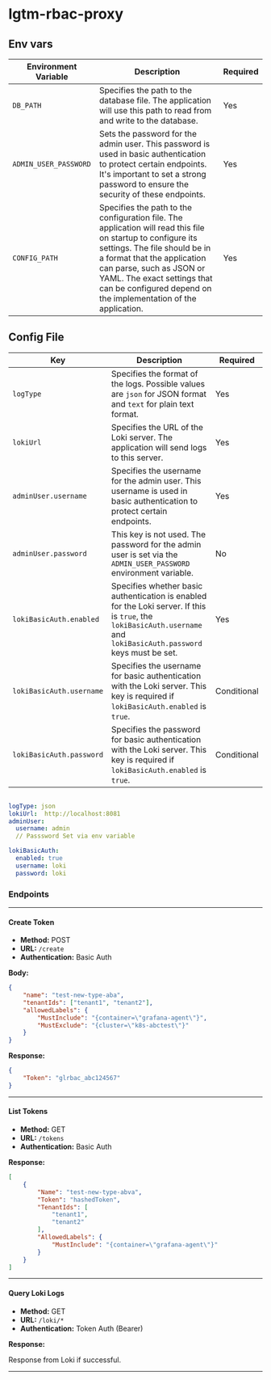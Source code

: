 # lgtm-rbac-proxy


## Env vars

| Environment Variable  | Description                                                                                                                                                                                                                                                                                             | Required |
| --------------------- | ------------------------------------------------------------------------------------------------------------------------------------------------------------------------------------------------------------------------------------------------------------------------------------------------------- | -------- |
| `DB_PATH`             | Specifies the path to the database file. The application will use this path to read from and write to the database.                                                                                                                                                                                     | Yes      |
| `ADMIN_USER_PASSWORD` | Sets the password for the admin user. This password is used in basic authentication to protect certain endpoints. It's important to set a strong password to ensure the security of these endpoints.                                                                                                    | Yes      |
| `CONFIG_PATH`         | Specifies the path to the configuration file. The application will read this file on startup to configure its settings. The file should be in a format that the application can parse, such as JSON or YAML. The exact settings that can be configured depend on the implementation of the application. | Yes      |


## Config File
| Key                      | Description                                                                                                                                                           | Required    |
| ------------------------ | --------------------------------------------------------------------------------------------------------------------------------------------------------------------- | ----------- |
| `logType`                | Specifies the format of the logs. Possible values are `json` for JSON format and `text` for plain text format.                                                        | Yes         |
| `lokiUrl`                | Specifies the URL of the Loki server. The application will send logs to this server.                                                                                  | Yes         |
| `adminUser.username`     | Specifies the username for the admin user. This username is used in basic authentication to protect certain endpoints.                                                | Yes         |
| `adminUser.password`     | This key is not used. The password for the admin user is set via the `ADMIN_USER_PASSWORD` environment variable.                                                      | No          |
| `lokiBasicAuth.enabled`  | Specifies whether basic authentication is enabled for the Loki server. If this is `true`, the `lokiBasicAuth.username` and `lokiBasicAuth.password` keys must be set. | Yes         |
| `lokiBasicAuth.username` | Specifies the username for basic authentication with the Loki server. This key is required if `lokiBasicAuth.enabled` is `true`.                                      | Conditional |
| `lokiBasicAuth.password` | Specifies the password for basic authentication with the Loki server. This key is required if `lokiBasicAuth.enabled` is `true`.                                      | Conditional |

```yaml

logType: json
lokiUrl:  http://localhost:8081
adminUser:
  username: admin
  // Passsword Set via env variable

lokiBasicAuth:
  enabled: true
  username: loki
  password: loki

```



### Endpoints

---

#### Create Token

- **Method:** POST
- **URL:** `/create`
- **Authentication:** Basic Auth

**Body:**

```json
{
    "name": "test-new-type-aba",
    "tenantIds": ["tenant1", "tenant2"],
    "allowedLabels": {
        "MustInclude": "{container=\"grafana-agent\"}",
        "MustExclude": "{cluster=\"k8s-abctest\"}"
    }
}
```

**Response:**

```json
{
    "Token": "glrbac_abc124567"
}
```

---

#### List Tokens

- **Method:** GET
- **URL:** `/tokens`
- **Authentication:** Basic Auth

**Response:**

```json
[
    {
        "Name": "test-new-type-abva",
        "Token": "hashedToken",
        "TenantIds": [
            "tenant1",
            "tenant2"
        ],
        "AllowedLabels": {
            "MustInclude": "{container=\"grafana-agent\"}"
        }
    }
]
```

---

#### Query Loki Logs

- **Method:** GET
- **URL:** `/loki/*`
- **Authentication:** Token Auth (Bearer)

**Response:**

Response from Loki if successful.

---
